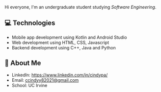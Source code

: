 Hi everyone, I'm an undergraduate student studying *Software Engineering*. 

:computer: Technologies 
---
- Mobile app development using Kotlin and Android Studio 
- Web development using HTML, CSS, Javascript
- Backend development using C++, Java and Python


💁 About Me
---
- LinkedIn: https://www.linkedin.com/in/cindypa/
- Email: ccindyy82021@gmail.com
- School: UC Irvine

